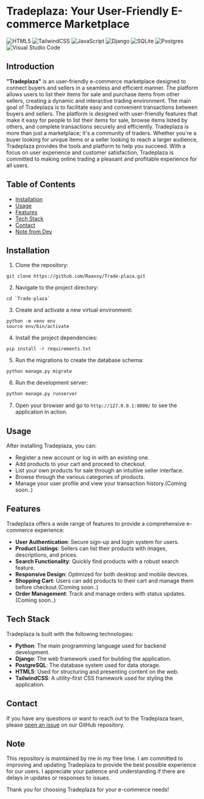 # Tradeplaza: Your User-Friendly E-commerce Marketplace

![HTML5](https://img.shields.io/badge/html5-%23E34F26.svg?style=for-the-badge&logo=html5&logoColor=white)
![TailwindCSS](https://img.shields.io/badge/tailwindcss-%2338B2AC.svg?style=for-the-badge&logo=tailwind-css&logoColor=white)
![JavaScript](https://img.shields.io/badge/javascript-%23323330.svg?style=for-the-badge&logo=javascript&logoColor=%23F7DF1E)
![Django](https://img.shields.io/badge/django-%23092E20.svg?style=for-the-badge&logo=django&logoColor=white)
![SQLite](https://img.shields.io/badge/sqlite-%2307405e.svg?style=for-the-badge&logo=sqlite&logoColor=white)
![Postgres](https://img.shields.io/badge/postgres-%23316192.svg?style=for-the-badge&logo=postgresql&logoColor=white)
![Visual Studio Code](https://img.shields.io/badge/Visual%20Studio%20Code-0078d7.svg?style=for-the-badge&logo=visual-studio-code&logoColor=white)

## Introduction

**"Tradeplaza"** is an user-friendly e-commerce marketplace designed to connect buyers and sellers in a seamless and efficient manner. The platform allows users to list their items for sale and purchase items from other sellers, creating a dynamic and interactive trading environment.
The main goal of Tradeplaza is to facilitate easy and convenient transactions between buyers and sellers. The platform is designed with user-friendly features that make it easy for people to list their items for sale, browse items listed by others, and complete transactions securely and efficiently.
Tradeplaza is more than just a marketplace; it's a community of traders. Whether you're a buyer looking for unique items or a seller looking to reach a larger audience, Tradeplaza provides the tools and platform to help you succeed. With a focus on user experience and customer satisfaction, Tradeplaza is committed to making online trading a pleasant and profitable experience for all users.


## Table of Contents

- [Installation](#installation)
- [Usage](#usage)
- [Features](#features)
- [Tech Stack](#tech-stack)
- [Contact](#contact)
- [Note from Dev](#note)

## Installation

1. Clone the repository:
```
git clone https://github.com/Raaxxy/Trade-plaza.git
```
2. Navigate to the project directory:
```
cd `Trade-plaza`
```
3. Create and activate a new virtual environment:
```
python -m venv env
source env/bin/activate
```
4. Install the project dependencies:
```
pip install -r requirements.txt
```
5. Run the migrations to create the database schema: 
```
python manage.py migrate
```
6. Run the development server:
```python
python manage.py runserver
```
7. Open your browser and go to `http://127.0.0.1:8000/` to see the application in action.

## Usage

After installing Tradeplaza, you can:

- Register a new account or log in with an existing one.
- Add products to your cart and proceed to checkout.
- List your own products for sale through an intuitive seller interface.
- Browse through the various categories of products.
- Manage your user profile and view your transaction history.(Coming soon..)

## Features

 Tradeplaza offers a wide range of features to provide a comprehensive e-commerce experience:

- **User Authentication**: Secure sign-up and login system for users.
- **Product Listings**: Sellers can list their products with images, descriptions, and prices.
- **Search Functionality**: Quickly find products with a robust search feature.
- **Responsive Design**: Optimized for both desktop and mobile devices.
- **Shopping Cart**: Users can add products to their cart and manage them before checkout.(Coming soon..)
- **Order Management**: Track and manage orders with status updates.(Coming soon..)

## Tech Stack

Tradeplaza is built with the following technologies:

- **Python**: The main programming language used for backend development.
- **Django**: The web framework used for building the application.
- **PostgreSQL**: The database system used for data storage.
- **HTML5**: Used for structuring and presenting content on the web.
- **TailwindCSS**: A utility-first CSS framework used for styling the application.

## Contact

If you have any questions or want to reach out to the Tradeplaza team, please [open an issue](https://github.com/Raaxxy/Trade-plaza/issues) on our GitHub repository.

## Note

This repository is maintained by me in my free time. I am committed to improving and updating Tradeplaza to provide the best possible experience for our users. I appreciate your patience and understanding if there are delays in updates or responses to issues.

Thank you for choosing Tradeplaza for your e-commerce needs!


